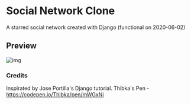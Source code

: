 # Social Network Clone
A starred social network created with Django (functional on 2020-06-02)

## Preview
![img](https://github.com/GermainPereira/social_network_clone/blob/master/preview_star_social.gif?raw=true)



### Credits
Inspirated by Jose Portilla's Django tutorial.
Thibka's Pen - https://codepen.io/Thibka/pen/mWGxNj
